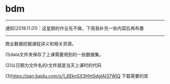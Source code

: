 # bdm

*********************************************

通知(2018.11.01)：这星期的作业先不做，下周我补充一些内容后再布置

*********************************************

商业数据挖掘课程讲义和相关资源。

(1)data文件夹保存了上课需要用到的一些数据集。

(2)以日期为文件名的r文件就是当天上课时的代码

(3)https://pan.baidu.com/s/1_6Ekn5X3HhtSdglAI37WIQ 下载需要的库
